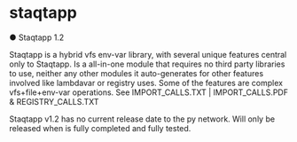 # staqtapp

● Staqtapp 1.2

Staqtapp is a hybrid vfs env-var library, with several unique features central only to Staqtapp. Is a all-in-one module that requires no third party libraries to use, neither any other modules it auto-generates for other features involved like lambdavar or registry uses. Some of the features are complex vfs+file+env-var operations. See IMPORT_CALLS.TXT | IMPORT_CALLS.PDF & REGISTRY_CALLS.TXT

Staqtapp v1.2 has no current release date to the py network. Will only be released when is fully completed and fully tested.
